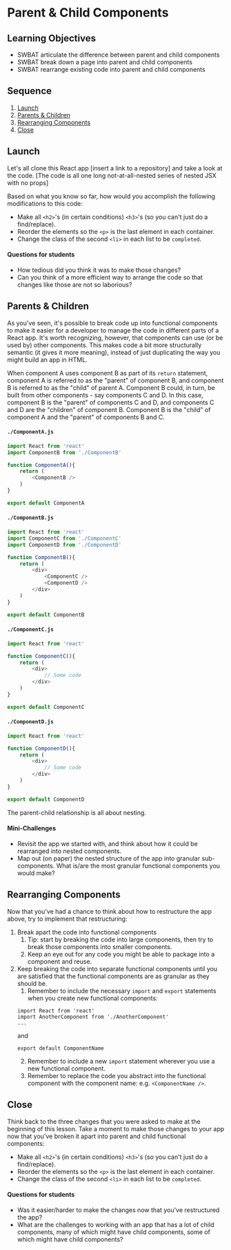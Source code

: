 # Parent & Child Components

## Learning Objectives

- SWBAT articulate the difference between parent and child components
- SWBAT break down a page into parent and child components
- SWBAT rearrange existing code into parent and child components

## Sequence

1. [Launch](#launch)
2. [Parents & Children](#parents--children)
3. [Rearranging Components](#rearranging-components)
4. [Close](#close)

## Launch

Let's all clone this React app [insert a link to a repository] and take a look at the code. [The code is all one long not-at-all-nested series of nested JSX with no props]

Based on what you know so far, how would you accomplish the following modifications to this code:

- Make all `<h2>`'s (in certain conditions) `<h3>`'s (so you can't just do a find/replace).
- Reorder the elements so the `<p>` is the last element in each container.
- Change the class of the second `<li>` in each list to be `completed`.

#### Questions for students

- How tedious did you think it was to make those changes?
- Can you think of a more efficient way to arrange the code so that changes like those are not so laborious?

## Parents & Children

As you've seen, it's possible to break code up into functional components to make it easier for a developer to manage the code in different parts of a React app. It's worth recognizing, however, that components can use (or be used by) other components. This makes code a bit more structurally semantic (it gives it more meaning), instead of just duplicating the way you might build an app in HTML.

When component A uses component B as part of its `return` statement, component A is referred to as the "parent" of component B, and component B is referred to as the "child" of parent A. Component B could, in turn, be built from other components - say components C and D. In this case, component B is the "parent" of components C and D, and components C and D are the "children" of component B. Component B is the "child" of component A and the "parent" of components B and C.

#### `./ComponentA.js`
```js
import React from 'react'
import ComponentB from './ComponentB'

function ComponentA(){
	return (
		<ComponentB />
	)
}

export default ComponentA
```

#### `./ComponentB.js`
```js
import React from 'react'
import ComponentC from './ComponentC'
import ComponentD from './ComponentD'

function ComponentB(){
	return (
		<div>
			<ComponentC />
			<ComponentD />
		</div>
	)
}

export default ComponentB
```

#### `./ComponentC.js`
```js
import React from 'react'

function ComponentC(){
	return (
		<div>
			// Some code
		</div>
	)
}

export default ComponentC
```

#### `./ComponentD.js`
```js
import React from 'react'

function ComponentD(){
	return (
		<div>
			// Some code
		</div>
	)
}

export default ComponentD
```

The parent-child relationship is all about nesting. 

#### Mini-Challenges

- Revisit the app we started with, and think about how it could be rearranged into nested components.
- Map out (on paper) the nested structure of the app into granular sub-components. What is/are the most granular functional components you would make?

## Rearranging Components

Now that you've had a chance to think about how to restructure the app above, try to implement that restructuring:

1. Break apart the code into functional components
	1. Tip: start by breaking the code into large components, then try to break those components into smaller components.
	2. Keep an eye out for any code you might be able to package into a component and reuse.
2. Keep breaking the code into separate functional components until you are satisfied that the functional components are as granular as they should be.
	1. Remember to include the necessary `import` and `export` statements when you create new functional components:
	```
	import React from 'react'
	import AnotherComponent from './AnotherComponent'
	...
	```
	and
	```
	export default ComponentName
	```
	2. Remember to include a new `import` statement wherever you use a new functional component.
	3. Remember to replace the code you abstract into the functional component with the component name: e.g. `<ComponentName />`.

## Close

Think back to the three changes that you were asked to make at the beginning of this lesson. Take a moment to make those changes to your app now that you've broken it apart into parent and child functional components:

- Make all `<h2>`'s (in certain conditions) `<h3>`'s (so you can't just do a find/replace).
- Reorder the elements so the `<p>` is the last element in each container.
- Change the class of the second `<li>` in each list to be `completed`.

#### Questions for students

- Was it easier/harder to make the changes now that you've restructured the app?
- What are the challenges to working with an app that has a lot of child components, many of which might have child components, some of which might have child components?
